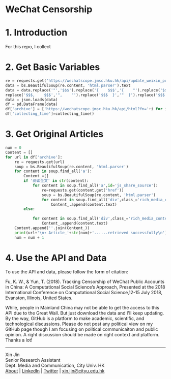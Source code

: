 # WeChat Censorship

# 1. Introduction
For this repo, I collect

# 2. Get Basic Variables
```python
re = requests.get('https://wechatscope.jmsc.hku.hk/api/update_weixin_public_pretty?days=7')
data = bs.BeautifulSoup(re.content, 'html.parser').text
data = data.replace('"','$$$').replace('{    $$$','{    "').replace('$$$: $$$','": "').\
replace('$$$,    $$$','",    "').replace('$$$  }','"  }').replace('$$$','')
data = json.loads(data)
df = pd.DataFrame(data)
df['archive'] = ['https://wechatscope.jmsc.hku.hk/api/html?fn='+i for i in df['archive']]
df['collecting_time']=collecting_time()
```

# 3. Get Original Articles
```python
num = 0
Content = []
for url in df['archive']:
    re = requests.get(url)
    soup = bs.BeautifulSoup(re.content, 'html.parser')
    for content in soup.find_all('a'):
        Content_=[]
        if '阅读全文' in str(content):
            for content in soup.find_all('a',id='js_share_source'):
                re=requests.get(content.get('href'))
                soup = bs.BeautifulSoup(re.content, 'html.parser')
                for content in soup.find_all('div',class_='rich_media_content'):
                    Content_.append(content.text)
        else:
            
            for content in soup.find_all('div',class_='rich_media_content'):
                Content_.append(content.text)
    Content.append(''.join(Content_))
    print(url+'\n↑ Article_'+str(num)+'......retrieved successfully\n')
    num = num + 1
```

# 4. Use the API and Data
To use the API and data, please follow the form of citation:  

Fu, K. W., & Yun, T. (2018). Tracking Censorship of WeChat Public Accounts in China: A Computational Social Science’s Approach, Presented at the 2018 International Conference on Computational Social Science,12-15 July 2018, Evanston, Illinois, United States.

While, people in Mainland China may not be able to get the access to this API due to the Great Wall. But just download the data and I'll keep updating. By the way, GitHub is a platform to make academic, scientific, and technological discussions. Please do not post any political view on my GitHub page though I am focusing on political communicaiton and public opinion. A right discussion should be made on right context and platform. Thanks a lot!  

----
Xin Jin  
Senior Research Assistant  
Dept. Media and Communication, City Univ. HK  
[About](www.xjin.tech) | [LinkedIn](linkedin.com/in/xjin613/) | [Twitter](https://twitter.com/xjin_comm) | xin.jin@cityu.edu.hk
